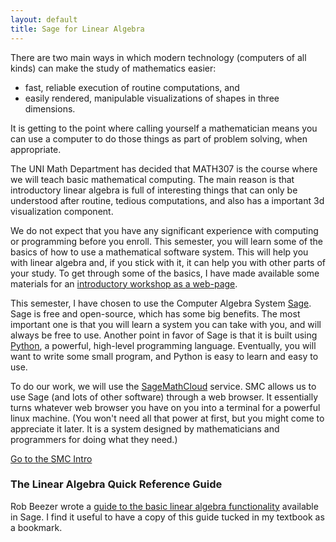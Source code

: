 ```yaml
---
layout: default
title: Sage for Linear Algebra
---
```


There are two main ways in which modern technology (computers of all kinds)
can make the study of mathematics easier:

* fast, reliable execution of routine computations, and
* easily rendered, manipulable visualizations of shapes in three dimensions.

It is getting to the point where calling yourself a mathematician means you can
use a computer to do those things as part of problem solving, when appropriate.

The UNI Math Department has decided that MATH307 is the course where we
will teach basic mathematical computing. The main reason is that introductory
linear algebra is full of interesting things that can only be understood after
routine, tedious computations, and also has a important 3d visualization component.

We do not expect that you have any significant experience with computing or
programming before you enroll. This semester, you will learn some of the basics
of how to use a mathematical software system. This will help you with linear
algebra and, if you stick with it, it can help you with other parts of your study.
To get through some of the basics, I have made available some materials for
an [introductory workshop as a web-page][workshop].

This semester, I have chosen to use the Computer Algebra System [Sage][sagemath].
Sage is free and open-source, which has some big benefits. The most important one
is that you will learn a system you can take with you, and will always be free to
use. Another point in favor of Sage is that it is built using [Python][python], a powerful,
high-level programming language. Eventually, you will want to write some small
program, and Python is easy to learn and easy to use.

To do our work, we will use the [SageMathCloud][sagecloud] service. SMC allows us
to use Sage (and lots of other software) through a web browser. It essentially turns
whatever web browser you have on you into a terminal for a powerful linux machine.
(You won't need all that power at first, but you might come to appreciate it later. It
is a system designed by mathematicians and programmers for doing what they need.)

<p class="text-center">
<a class="btn btn-primary btn-lg" href="{{site.url}}/sage-workshop" target="_blank">Go to the SMC Intro</a>
</p>

### The Linear Algebra Quick Reference Guide

Rob Beezer wrote a [guide to the basic linear algebra functionality][laqr] available in
Sage. I find it useful to have a copy of this guide tucked in my textbook as a
bookmark.

[laqr]: http://wiki.sagemath.org/quickref?action=AttachFile&do=get&target=quickref-linalg.pdf

[sagemath]: {{site.sageurl}}
[sagecloud]: {{site.smcurl}}

[workshop]: {{site.url}}/sage-workshop/
[python]: {{site.pythonurl}}
